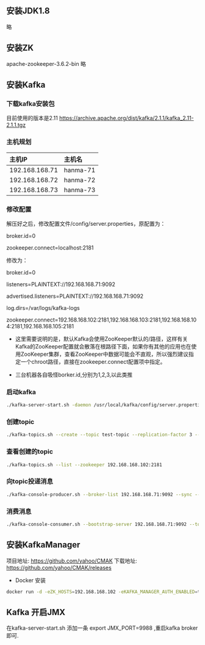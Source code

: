 ## 安装JDK1.8

略
## 安装ZK

apache-zookeeper-3.6.2-bin 略
## 安装Kafka
### 下载kafka安装包

目前使用的版本是2.11 https://archive.apache.org/dist/kafka/2.1.1/kafka_2.11-2.1.1.tgz
### 主机规划

| 主机IP         | 主机名   |
| :------------- | :------- |
| 192.168.168.71 | hanma-71 |
| 192.168.168.72 | hanma-72 |
| 192.168.168.73 | hanma-73 |
### 修改配置

解压好之后，修改配置文件/config/server.properties，原配置为：

broker.id=0

zookeeper.connect=localhost:2181

修改为：

broker.id=0

listeners=PLAINTEXT://192.168.168.71:9092

advertised.listeners=PLAINTEXT://192.168.168.71:9092

log.dirs=/var/logs/kafka-logs

zookeeper.connect=192.168.168.102:2181,192.168.168.103:2181,192.168.168.104:2181,192.168.168.105:2181

*  这里需要说明的是，默认Kafka会使用ZooKeeper默认的/路径，这样有关Kafka的ZooKeeper配置就会散落在根路径下面，如果你有其他的应用也在使用ZooKeeper集群，查看ZooKeeper中数据可能会不直观，所以强烈建议指定一个chroot路径，直接在zookeeper.connect配置项中指定。

* 三台机器各自吸怪borker.id,分别为1,2,3,以此类推
### 启动kafka

~~~bash
./kafka-server-start.sh -daemon /usr/local/kafka/config/server.properties &
~~~
### 创建topic

~~~bash
./kafka-topics.sh --create --topic test-topic --replication-factor 3 --partitions 6 --zookeeper 192.168.168.102:2181
~~~
### 查看创建的topic

~~~bash
./kafka-topics.sh --list --zookeeper 192.168.168.102:2181
~~~
### 向topic投递消息

~~~bash
./kafka-console-producer.sh --broker-list 192.168.168.71:9092 --sync --topic test-topic this is for test
~~~
### 消费消息

~~~bash
./kafka-console-consumer.sh --bootstrap-server 192.168.168.71:9092 --topic test-topic --from-beginning
~~~
## 安装KafkaManager

项目地址:  https://github.com/yahoo/CMAK 下载地址: https://github.com/yahoo/CMAK/releases

* Docker 安装

```bash
docker run -d -eZK_HOSTS=192.168.168.102 -eKAFKA_MANAGER_AUTH_ENABLED=true kafkamanager/kafka-manager
```
## Kafka 开启JMX

在kafka-server-start.sh 添加一条 export JMX_PORT=9988 ,重启kafka broker即可.